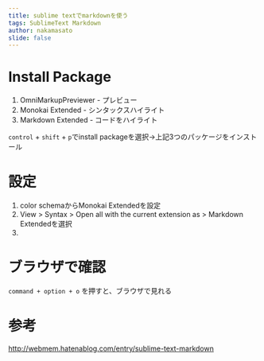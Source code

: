```yaml
---
title: sublime textでmarkdownを使う
tags: SublimeText Markdown
author: nakamasato
slide: false
---
```

# Install Package

1. OmniMarkupPreviewer - プレビュー
2. Monokai Extended - シンタックスハイライト
3. Markdown Extended - コードをハイライト

`control` + `shift` + `p`でinstall packageを選択→上記3つのパッケージをインストール

# 設定

1. color schemaからMonokai Extendedを設定
2. View > Syntax > Open all with the current extension as > Markdown Extendedを選択
3. 

# ブラウザで確認

`command + option + o` を押すと、ブラウザで見れる

# 参考

http://webmem.hatenablog.com/entry/sublime-text-markdown

